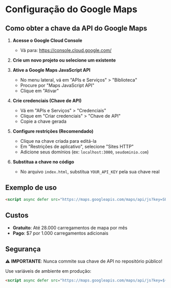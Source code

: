 # Configuração do Google Maps

## Como obter a chave da API do Google Maps

1. **Acesse o Google Cloud Console**
   - Vá para: https://console.cloud.google.com/

2. **Crie um novo projeto ou selecione um existente**

3. **Ative a Google Maps JavaScript API**
   - No menu lateral, vá em "APIs e Serviços" > "Biblioteca"
   - Procure por "Maps JavaScript API"
   - Clique em "Ativar"

4. **Crie credenciais (Chave de API)**
   - Vá em "APIs e Serviços" > "Credenciais"
   - Clique em "Criar credenciais" > "Chave de API"
   - Copie a chave gerada

5. **Configure restrições (Recomendado)**
   - Clique na chave criada para editá-la
   - Em "Restrições de aplicativo", selecione "Sites HTTP"
   - Adicione seus domínios (ex: `localhost:3000`, `seudominio.com`)

6. **Substitua a chave no código**
   - No arquivo `index.html`, substitua `YOUR_API_KEY` pela sua chave real

## Exemplo de uso

```html
<script async defer src="https://maps.googleapis.com/maps/api/js?key=SUA_CHAVE_AQUI&libraries=places"></script>
```

## Custos

- **Gratuito**: Até 28.000 carregamentos de mapa por mês
- **Pago**: $7 por 1.000 carregamentos adicionais

## Segurança

⚠️ **IMPORTANTE**: Nunca commite sua chave de API no repositório público!

Use variáveis de ambiente em produção:
```html
<script async defer src="https://maps.googleapis.com/maps/api/js?key=${process.env.GOOGLE_MAPS_API_KEY}&libraries=places"></script>
```
